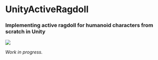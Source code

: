 # UnityActiveRagdoll
### Implementing active ragdoll for humanoid characters from scratch in Unity


![](gifs/activeRagdoll.gif)


*Work in progress.*

